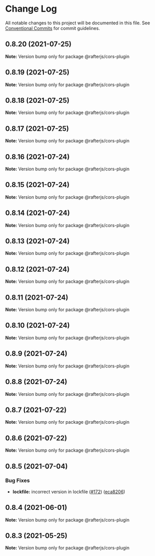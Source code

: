 # Change Log

All notable changes to this project will be documented in this file.
See [Conventional Commits](https://conventionalcommits.org) for commit guidelines.

## 0.8.20 (2021-07-25)

**Note:** Version bump only for package @rafterjs/cors-plugin





## 0.8.19 (2021-07-25)

**Note:** Version bump only for package @rafterjs/cors-plugin





## 0.8.18 (2021-07-25)

**Note:** Version bump only for package @rafterjs/cors-plugin





## 0.8.17 (2021-07-25)

**Note:** Version bump only for package @rafterjs/cors-plugin





## 0.8.16 (2021-07-24)

**Note:** Version bump only for package @rafterjs/cors-plugin





## 0.8.15 (2021-07-24)

**Note:** Version bump only for package @rafterjs/cors-plugin





## 0.8.14 (2021-07-24)

**Note:** Version bump only for package @rafterjs/cors-plugin





## 0.8.13 (2021-07-24)

**Note:** Version bump only for package @rafterjs/cors-plugin





## 0.8.12 (2021-07-24)

**Note:** Version bump only for package @rafterjs/cors-plugin





## 0.8.11 (2021-07-24)

**Note:** Version bump only for package @rafterjs/cors-plugin





## 0.8.10 (2021-07-24)

**Note:** Version bump only for package @rafterjs/cors-plugin





## 0.8.9 (2021-07-24)

**Note:** Version bump only for package @rafterjs/cors-plugin





## 0.8.8 (2021-07-24)

**Note:** Version bump only for package @rafterjs/cors-plugin





## 0.8.7 (2021-07-22)

**Note:** Version bump only for package @rafterjs/cors-plugin





## 0.8.6 (2021-07-22)

**Note:** Version bump only for package @rafterjs/cors-plugin





## 0.8.5 (2021-07-04)


### Bug Fixes

* **lockfile:** incorrect version in lockfile ([#172](https://github.com/rafterjs/rafter/issues/172)) ([eca8206](https://github.com/rafterjs/rafter/commit/eca820680574c45714a5cf56560b5f41a1553fa1))





## 0.8.4 (2021-06-01)

**Note:** Version bump only for package @rafterjs/cors-plugin

## 0.8.3 (2021-05-25)

**Note:** Version bump only for package @rafterjs/cors-plugin
